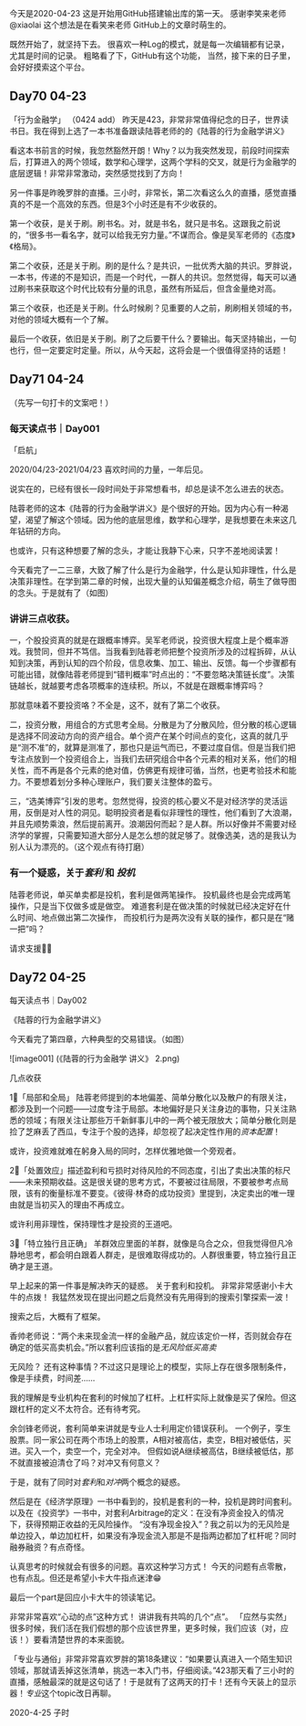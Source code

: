 今天是2020-04-23
这是开始用GitHub搭建输出库的第一天。
感谢李笑来老师@xiaolai
这个想法是在看笑来老师 GitHub上的文章时萌生的。

既然开始了，就坚持下去。
很喜欢一种Log的模式，就是每一次编辑都有记录，尤其是时间的记录。
粗略看了下，GitHub有这个功能，
当然，接下来的日子里，会好好摸索这个平台。

## Day70 04-23
「行为金融学」
（0424 add）
昨天是423，非常非常值得纪念的日子，世界读书日。我在得到上选了一本书准备跟读陆蓉老师的的《陆蓉的行为金融学讲义》

看这本书前言的时候，我忽然豁然开朗！Why？以为我突然发现，前段时间探索后，打算进入的两个领域，数学和心理学，这两个学科的交叉，就是行为金融学的底层逻辑！非常非常激动，突然感觉找到了方向！

另一件事是昨晚罗胖的直播。三小时，非常长，第二次看这么久的直播，感觉直播真的不是一个高效的东西。但是3个小时还是有不少收获的。

第一个收获，是关于刷。刷书名。对，就是书名，就只是书名。这跟我之前说的，“很多书一看名字，就可以给我无穷力量。”不谋而合。像是吴军老师的《态度》《格局》。

第二个收获，还是关于刷。刷的是什么？是共识，一批优秀大脑的共识。罗胖说，一本书，传递的不是知识，而是一个时代，一群人的共识。忽然觉得，每天可以通过刷书来获取这个时代比较有分量的讯息，虽然有所延后，但含金量绝对高。

第三个收获，也还是关于刷。什么时候刷？见重要的人之前，刷刷相关领域的书，对他的领域大概有一个了解。

最后一个收获，依旧是关于刷。刷了之后要干什么？要输出。每天坚持输出，一句也行，但一定要定时定量。所以，从今天起，这将会是一个很值得坚持的话题！


## Day71 04-24

（先写一句打卡的文案吧！）

### 每天读点书｜Day001

「启航」

2020/04/23-2021/04/23
喜欢时间的力量，一年后见。

说实在的，已经有很长一段时间处于非常想看书，却总是读不怎么进去的状态。

陆蓉老师的这本《陆蓉的行为金融学讲义》是个很好的开始。因为内心有一种渴望，渴望了解这个领域。因为他的底层思维，数学和心理学，是我想要在未来这几年钻研的方向。

也或许，只有这种想要了解的念头，才能让我静下心来，只字不差地阅读罢！

今天看完了一二三章，大致了解了什么是行为金融学，什么是认知非理性，什么是决策非理性。在学到第二章的时候，出现大量的认知偏差概念介绍，萌生了做导图的念头。于是就有了（如图）

### 讲讲三点收获。

一，个股投资真的就是在跟概率博弈。吴军老师说，投资很大程度上是个概率游戏。我赞同，但并不笃信。当我看到陆蓉老师把整个投资所涉及的过程拆碎，从认知到决策，再到认知的四个阶段，信息收集、加工、输出、反馈。每一个步骤都有可能出错，就像陆蓉老师提到“错判概率”时点出的：“不要忽略决策链长度”。决策链越长，就越要考虑各项概率的连续积。所以，不就是在跟概率博弈吗？

那就意味着不要投资咯？不全是，这不，就有了第二个收获。

二，投资分散，用组合的方式思考全局。分散是为了分散风险，但分散的核心逻辑是选择不同波动方向的资产组合。单个资产在某个时间点的变化，这真的就几乎是“测不准”的，就算是测准了，那也只是运气而已，不要过度自信。但是当我们把专注点放到一个投资组合上，当我们去研究组合中各个元素的相对关系，他们的相关性，而不再是各个元素的绝对值，仿佛更有规律可循，当然，也更考验技术和能力。不要想着划分多种心理账户，我们要关注整体的盈亏。

三，“选美博弈”引发的思考。忽然觉得，投资的核心要义不是对经济学的灵活运用，反倒是对人性的洞见。聪明投资者是看似非理性的理性，他们看到了大浪潮，并且先顺势乘浪，然后提前离开。浪潮因何而起？是人群。所以好像并不需要对经济学的掌握，只需要知道大部分人是怎么想的就足够了。就像选美，选的是我认为别人认为漂亮的。（这个观点有待打磨）

### 有一个疑惑，关于*套利* 和 *投机*

陆蓉老师说，单买单卖都是投机，套利是做两笔操作。
投机最终也是会完成两笔操作，只是当下仅做多或是做空。
难道套利是在做决策的时候就已经决定好在什么时间、地点做出第二次操作，
而投机行为是两次没有关联的操作，都只是在“赌一把”吗？

请求支援🙋‍♂️

## Day72 04-25

每天读点书｜Day002

《陆蓉的行为金融学讲义》

今天看完了第四章，六种典型的交易错误。（如图）

![image001]
(《陆蓉的行为金融学 讲义》 2.png)

几点收获

1⃣️「局部和全局」
陆蓉老师提到的本地偏差、简单分散化以及散户的有限关注，都涉及到一个问题——过度专注于局部。本地偏好是只关注身边的事物，只关注熟悉的领域；有限关注让那些万千新鲜事儿中的一两个被无限放大；简单分散化则是捡了芝麻丢了西瓜，专注于个股的选择，却忽视了起决定性作用的*资本配置*！

或许，投资难就难在躬身入局的同时，怎样优雅地做一个旁观者。

2⃣️「处置效应」描述盈利和亏损时对待风险的不同态度，引出了卖出决策的标尺——未来预期收益。这是很关键的思考方式，不要被过往局限，不要被参考点局限，该有的衡量标准不要变。《彼得·林奇的成功投资》里提到，决定卖出的唯一理由就是当初买入的理由不再成立。

或许利用非理性，保持理性才是投资的王道吧。

3⃣️「特立独行且正确」
羊群效应里面的羊群，就像是乌合之众，但我觉得但凡冷静地思考，都会明白跟着人群走，是很难取得成功的。人群很重要，特立独行且正确才是王道。

早上起来的第一件事是解决昨天的疑惑。
关于套利和投机。
非常非常感谢小卡大牛的点拨！
我猛然发现在提出问题之后竟然没有先用得到的搜索引擎探索一波！

搜索之后，大概有了框架。

香帅老师说：“两个未来现金流一样的金融产品，就应该定价一样，否则就会存在确定的低买高卖机会。”所以套利应该指的是*无风险低买高卖*

无风险？
还有这种事情？不过这只是理论上的模型，实际上存在很多限制条件，像是手续费，时间差……

我的理解是专业机构在套利的时候加了杠杆。上杠杆实际上就像是买了保险。但这跟杠杆的定义不太符合。还有待考究。

余剑锋老师说，套利简单来讲就是专业人士利用定价错误获利。
一个例子，孪生股票。同一家公司在两个市场上的股票，A相对被高估，卖空，B相对被低估，买进。买入一个，卖空一个，完全对冲。
但假如说A继续被高估，B继续被低估，那不就直接被迫清仓了吗？对冲又有何意义？

于是，就有了同时对*套利*和*对冲*两个概念的疑惑。

然后是在《经济学原理》一书中看到的，投机是套利的一种，投机是跨时间套利。
以及在《投资学》一书中，对套利Arbitrage的定义：在没有净资金投入的情况下，获得预期正收益的无风险操作。
“没有净现金投入”？我之前以为的无风险是单边投入，单边加杠杆，如果没有净现金流入那是不是指两边都加了杠杆呢？同时融券融资？有点奇怪。

认真思考的时候就会有很多的问题。喜欢这种学习方式！
今天的问题有点零散，也有点乱。但还是希望小卡大牛指点迷津😁


最后一个part是回应小卡大牛的领读笔记。

非常非常喜欢“心动的点”这种方式！
讲讲我有共鸣的几个“点”。
「应然与实然」很多时候，我们活在我们假想的那个应该世界里，更多时候，我们应该（对，应该！）要看清楚世界的本来面貌。

「专业与通俗」非常非常喜欢罗胖的第18条建议：“如果要认真进入一个陌生知识领域，那就请丢掉这张清单，挑选一本入门书，仔细阅读。”423那天看了三小时的直播，感触最深的就是这句话了！于是就有了这两天的打卡！还有今天装上的显示器！*专业*这个topic改日再聊。

2020-4-25 子时
